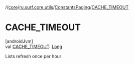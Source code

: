 //[core](../../../index.md)/[ru.surf.core.utils](../index.md)/[ConstantsPaging](index.md)/[CACHE_TIMEOUT](-c-a-c-h-e_-t-i-m-e-o-u-t.md)

# CACHE_TIMEOUT

[androidJvm]\
val [CACHE_TIMEOUT](-c-a-c-h-e_-t-i-m-e-o-u-t.md): [Long](https://kotlinlang.org/api/latest/jvm/stdlib/kotlin/-long/index.html)

Lists refresh once per hour
